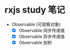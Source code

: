 # rxjs study 笔记


- Observable (可观察对象)
  - [x] Observable 同步传递值
  - [x] Observable 异步传递值
  - [x] Observable 剖析
